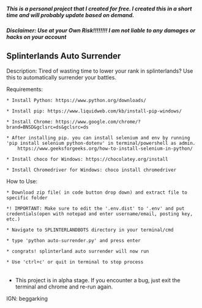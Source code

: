##### This is a personal project that I created for free. I created this in a short time and will probably update based on demand.
##### Disclaimer: Use at your Own Risk!!!!!!!! I am not liable to any damages or hacks on your account

## Splinterlands Auto Surrender ##
Description: Tired of wasting time to lower your rank in splinterlands? Use this to automatically surrender your battles.

Requirements:

    * Install Python: https://www.python.org/downloads/

    * Install pip: https://www.liquidweb.com/kb/install-pip-windows/

    * Install Chrome: https://www.google.com/chrome/?brand=BNSD&gclsrc=ds&gclsrc=ds

    * After installing pip. you can install selenium and env by running 'pip install selenium python-dotenv' in terminal/powershell as admin.  
        https://www.geeksforgeeks.org/how-to-install-selenium-in-python/

    * Install choco for Windows: https://chocolatey.org/install

    * Install Chromedriver for Windows: choco install chromedriver

How to Use:

    * Download zip file( in code button drop down) and extract file to specific folder

    *! IMPORTANT: Make sure to edit the '.env.dist' to '.env' and put credentials(open with notepad and enter username/email, posting key, etc.)
    
    * Navigate to SPLINTERLANDBOTS directory in your terminal/cmd
    
    * type 'python auto-surrender.py' and press enter
    
    * congrats! splinterland auto surrender will now run 

    * Use 'ctrl+c' or quit in terminal to stop process
######

* This project is in alpha stage. If you encounter a bug, just exit the terminal and chrome and re-run again.

IGN: beggarking
